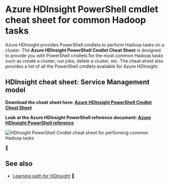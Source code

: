<properties 
	pageTitle="HDInsight Hadoop PowerShell Cmdlet Cheat Sheet | Azure" 
	description="A downloadable HDInsight Hadoop powershell cmdlet cheat sheet that can help you perform standard Hadoop tasks in Azure HDInsight."
	services="hdinsight" 
	documentationCenter="" 
	authors="nitinme" 
	manager="paulettm" 
	editor="cgronlun"/>

<tags
	ms.service="hdinsight"
	ms.date="02/25/2016"
	wacn.date=""/>


# Azure HDInsight PowerShell cmdlet cheat sheet for common Hadoop tasks

Azure HDInsight provides PowerShell cmdlets to perform Hadoop tasks on a cluster. The **Azure HDInsight PowerShell Cmdlet Cheat Sheet** is designed to provide you with PowerShell cmdlets for the most common Hadoop tasks such as create a cluster, run jobs, delete a cluster, etc. The cheat sheet also provides a list of all the PowerShell cmdlets available for Azure HDInsight.

## HDInsight cheat sheet: Service Management model

**Download the cheat sheet here: [Azure HDInsight PowerShell Cmdlet Cheat Sheet](http://download.microsoft.com/download/B/7/D/B7DBB509-164D-4343-9894-12D1FB053776/HDI_PowerShell_Cmdlet_CheatSheet.pdf)**

**Look at the Azure HDInsight PowerShell reference document: [Azure HDInsight PowerShell reference](https://msdn.microsoft.com/zh-cn/library/azure/dn858087.aspx)**

![HDInsight PowerShell Cmdlet cheat sheet for performing common Hadoop tasks](./media/hdinsight-hadoop-powershell-cmdlet-cheat-sheet/HDI.PowerShell.Cmdlet.CheatSheet.png)



## See also

* [Learning path for HDInsight](https://azure.microsoft.com/documentation/learning-paths/hdinsight-self-guided-hadoop-training/)

